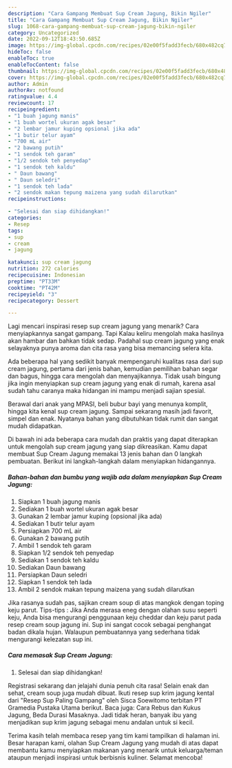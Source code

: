 ```yaml
---
description: "Cara Gampang Membuat Sup Cream Jagung, Bikin Ngiler"
title: "Cara Gampang Membuat Sup Cream Jagung, Bikin Ngiler"
slug: 1068-cara-gampang-membuat-sup-cream-jagung-bikin-ngiler
category: Uncategorized
date: 2022-09-12T18:43:50.685Z
image: https://img-global.cpcdn.com/recipes/02e00f5fadd3fecb/680x482cq70/sup-cream-jagung-foto-resep-utama.jpg
hideToc: false
enableToc: true
enableTocContent: false
thumbnail: https://img-global.cpcdn.com/recipes/02e00f5fadd3fecb/680x482cq70/sup-cream-jagung-foto-resep-utama.jpg
cover: https://img-global.cpcdn.com/recipes/02e00f5fadd3fecb/680x482cq70/sup-cream-jagung-foto-resep-utama.jpg
author: Admin
authorAv: notfound
ratingvalue: 4.4
reviewcount: 17
recipeingredient:
- "1 buah jagung manis"
- "1 buah wortel ukuran agak besar"
- "2 lembar jamur kuping opsional jika ada"
- "1 butir telur ayam"
- "700 mL air"
- "2 bawang putih"
- "1 sendok teh garam"
- "1/2 sendok teh penyedap"
- "1 sendok teh kaldu"
- " Daun bawang"
- " Daun seledri"
- "1 sendok teh lada"
- "2 sendok makan tepung maizena yang sudah dilarutkan"
recipeinstructions:

- "Selesai dan siap dihidangkan!"
categories:
- Resep
tags:
- sup
- cream
- jagung

katakunci: sup cream jagung 
nutrition: 272 calories
recipecuisine: Indonesian
preptime: "PT33M"
cooktime: "PT42M"
recipeyield: "3"
recipecategory: Dessert

---
```



Lagi mencari inspirasi resep sup cream jagung yang menarik? Cara menyiapkannya sangat gampang. Tapi Kalau keliru mengolah maka hasilnya akan hambar dan bahkan tidak sedap. Padahal sup cream jagung yang enak selayaknya punya aroma dan cita rasa yang bisa memancing selera kita.


Ada beberapa hal yang sedikit banyak mempengaruhi kualitas rasa dari sup cream jagung, pertama dari jenis bahan, kemudian pemilihan bahan segar dan bagus, hingga cara mengolah dan menyajikannya. Tidak usah bingung jika ingin menyiapkan sup cream jagung yang enak di rumah, karena asal sudah tahu caranya maka hidangan ini mampu menjadi sajian spesial.

Berawal dari anak yang MPASI, beli bubur bayi yang menunya komplit, hingga kita kenal sup cream jagung. Sampai sekarang masih jadi favorit, simpel dan enak. Nyatanya bahan yang dibutuhkan tidak rumit dan sangat mudah didapatkan.


Di bawah ini ada beberapa cara mudah dan praktis yang dapat diterapkan untuk mengolah sup cream jagung yang siap dikreasikan. Kamu dapat membuat Sup Cream Jagung memakai 13 jenis bahan dan 0 langkah pembuatan. Berikut ini langkah-langkah dalam menyiapkan hidangannya.

<!--inarticleads1-->

##### Bahan-bahan dan bumbu yang wajib ada dalam menyiapkan Sup Cream Jagung:

1. Siapkan 1 buah jagung manis
1. Sediakan 1 buah wortel ukuran agak besar
1. Gunakan 2 lembar jamur kuping (opsional jika ada)
1. Sediakan 1 butir telur ayam
1. Persiapkan 700 mL air
1. Gunakan 2 bawang putih
1. Ambil 1 sendok teh garam
1. Siapkan 1/2 sendok teh penyedap
1. Sediakan 1 sendok teh kaldu
1. Sediakan  Daun bawang
1. Persiapkan  Daun seledri
1. Siapkan 1 sendok teh lada
1. Ambil 2 sendok makan tepung maizena yang sudah dilarutkan


Jika rasanya sudah pas, sajikan cream soup di atas mangkok dengan toping keju parut. Tips-tips : Jika Anda merasa eneg dengan olahan susu seperti keju, Anda bisa mengurangi penggunaan keju cheddar dan keju parut pada resep cream soup jagung ini. Sup ini sangat cocok sebagai penghangat badan dikala hujan. Walaupun pembuatannya yang sederhana tidak mengurangi kelezatan sup ini. 

<!--inarticleads2-->

##### Cara memasak Sup Cream Jagung:


1. Selesai dan siap dihidangkan!

Registrasi sekarang dan jelajahi dunia penuh cita rasa! Selain enak dan sehat, cream soup juga mudah dibuat. Ikuti resep sup krim jagung kental dari &#34;Resep Sup Paling Gampang&#34; oleh Sisca Soewitomo terbitan PT Gramedia Pustaka Utama berikut. Baca juga: Cara Rebus dan Kukus Jagung, Beda Durasi Masaknya. Jadi tidak heran, banyak ibu yang menjadikan sup krim jagung sebagai menu andalan untuk si kecil. 

Terima kasih telah membaca resep yang tim kami tampilkan di halaman ini. Besar harapan kami, olahan Sup Cream Jagung yang mudah di atas dapat membantu kamu menyiapkan makanan yang menarik untuk keluarga/teman ataupun menjadi inspirasi untuk berbisnis kuliner. Selamat mencoba!
